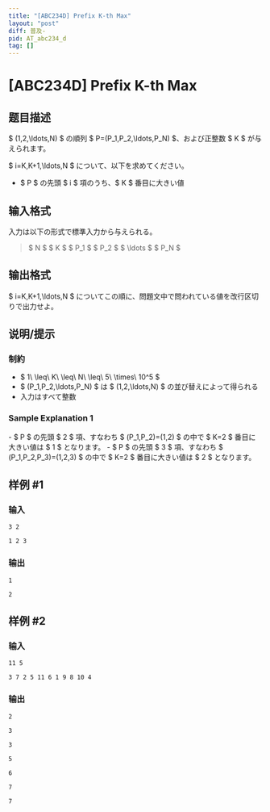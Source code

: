 ```yaml
---
title: "[ABC234D] Prefix K-th Max"
layout: "post"
diff: 普及-
pid: AT_abc234_d
tag: []
---
```


# [ABC234D] Prefix K-th Max

## 题目描述

[problemUrl]: https://atcoder.jp/contests/abc234/tasks/abc234_d

$ (1,2,\ldots,N) $ の順列 $ P=(P_1,P_2,\ldots,P_N) $、および正整数 $ K $ が与えられます。

$ i=K,K+1,\ldots,N $ について、以下を求めてください。

- $ P $ の先頭 $ i $ 項のうち、$ K $ 番目に大きい値

## 输入格式

入力は以下の形式で標準入力から与えられる。

> $ N $ $ K $ $ P_1 $ $ P_2 $ $ \ldots $ $ P_N $

## 输出格式

$ i=K,K+1,\ldots,N $ についてこの順に、問題文中で問われている値を改行区切りで出力せよ。

## 说明/提示

### 制約

- $ 1\ \leq\ K\ \leq\ N\ \leq\ 5\ \times\ 10^5 $
- $ (P_1,P_2,\ldots,P_N) $ は $ (1,2,\ldots,N) $ の並び替えによって得られる
- 入力はすべて整数

### Sample Explanation 1

\- $ P $ の先頭 $ 2 $ 項、すなわち $ (P_1,P_2)=(1,2) $ の中で $ K=2 $ 番目に大きい値は $ 1 $ となります。 - $ P $ の先頭 $ 3 $ 項、すなわち $ (P_1,P_2,P_3)=(1,2,3) $ の中で $ K=2 $ 番目に大きい値は $ 2 $ となります。

## 样例 #1

### 输入

```
3 2
1 2 3
```

### 输出

```
1
2
```

## 样例 #2

### 输入

```
11 5
3 7 2 5 11 6 1 9 8 10 4
```

### 输出

```
2
3
3
5
6
7
7
```

